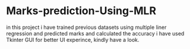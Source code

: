 # Marks-prediction-Using-MLR
in this project i have trained previous datasets using multiple liner regression and predicted marks and calculated the accuracy
i have used Tkinter GUI for better UI experince, kindly have a look.

